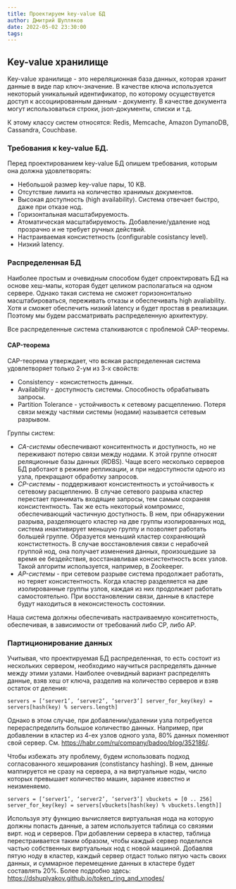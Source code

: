 ```yaml
---
title: Проектируем key-value БД
author: Дмитрий Шупляков
date: 2022-05-02 23:30:00
tags:
---
```


## Key-value хранилище

Key-value хранилище - это нереляционная база данных, которая хранит данные в виде пар ключ-значение. В качестве ключа используется некоторый уникальный 
идентификатор, по которому осуществуется доступ к ассоциированным данным - документу. В качестве документа могут использоваться строки, json-документы, списки и т.д.

К этому классу систем относятся: Redis, Memcache, Amazon DymanoDB, Cassandra, Couchbase.

### Требования к key-value БД.

Перед проектированием key-value БД опишем требования, которым она должна удовлетворять:

- Небольшой размер key-value пары, 10 KB.
- Отсутствие лимита на количество хранимых документов.
- Высокая доступность (high availability). Система отвечает быстро, даже при отказе нод.
- Горизонтальная масштабируемость.
- Атоматическая масштабируемость. Добавление/удаление нод прозрачно и не требует ручных действий.
- Настраиваемая консистетность (configurable cosistancy level).
- Низкий latency.


<!-- more -->
### Распределенная БД
Наиболее простым и очевидным способом будет спроектировать БД на основе хеш-мапы, которая будет целиком располагаться на одном сервере. Однако такая система 
не сможет горизононтально масштабироваться, переживать отказы и обеспечивать high avaliability. Хотя и сможет обеспечить низкий latency и будет простав в реализации. 
Поэтому мы будем рассматривать распределенную архитектуру. 

Все распределенные система сталкиваются с проблемой CAP-теоремы. 

#### CAP-теорема
CAP-теорема утверждает, что всякая распределенная система удовлетворяет только 2-ум из 3-х свойств:
- Consistency - консистетность данных.
- Availability - доступность системы. Способность обрабатывать запросы.
- Partition Tolerance - устойчивость к сетевому расщеплению. Потеря связи между частями системы (нодами) называется сетевым разрывом.

Группы систем:
- *CA-системы* обеспечивают конситентность и доступность, но не переживают потерю связи между нодами. К этой группе относят реляционные базы данных (RDBS). Чаще всего несколько
серверов БД работают в режиме репликации, и при недоступности одного из узла, прекращают обработку запросов.
- *CP-системы* - поддерживают консистентность и устойчивость к сетевому расщеплению. В случае сетевого разрыва кластер перестает принимать входящие запросы, тем 
самым сохраняя консистентность. 
Так же есть некоторый компромисс, обеспечивающий частичную доступность. В нем, при обнаружении разрыва, разделяющего кластер на две группы изолированных нод, 
система инактивирует меньшую группу и позволяет работать большей группе. Образуется меньший кластер сохраняющий констистетность. В случае восстановления
 связи с нерабочей группой нод, она получает изменения данных, произошедшие за время ее бездействия, восстанавливая консистентность всех узлов. Такой алгоритм 
 используется, например, в Zookeeper.
- *AP-системы* - при сетевом разрыве система продолжает работать, но теряет консистентность. Когда кластер разделяется на две изолированные группы узлов, каждая
из них продолжает работать самостоятельно. При восстановлении связи, данные в кластере будут находиться в неконсистеность состоянии. 

Наша система должны обеспечивать настраиваемую конситетность, обеспечивая, в зависимости от требований либо CP, либо AP.

### Партиционирование данных
Учитывая, что проектируемая БД распределенная, то есть состоит из нескольких сервером, необходимо научиться распределять данные между этими узлами. Наиболее 
очевидный вариант распределять данные, взяв хеш от ключа, разделив на количество серверов и взяв остаток от деления:

`servers = [‘server1’, ‘server2’, ‘server3’]
server_for_key(key) = servers[hash(key) % servers.length]`

Однако в этом случае, при добавлении/удалении узла потребуется перераспределить большое количество данных. Например, при добавлении в кластер из 4-ех узлов одного
узла, 80% данных поменяют свой сервер. См. https://habr.com/ru/company/badoo/blog/352186/.

Чтобы избежать эту проблему, будем использовать подход согласованного хеширования (constistancy hashing). В нем, данные маппируется не сразу на сервера, а на 
виртуальные ноды, число которых превышает количество машин, заранее известно и неизменяемо. 

`servers = [‘server1’, ‘server2’, ‘server3’]
vbuckets = [0 .. 256]
server_for_key(key) = servers[vbuckets[hash(key) % vbuckets.length]]`

Используя эту функцию вычисляется виртуальная нода на которую должны попасть данные, а затем используется таблица со связями вирт. нод и 
серверов. При добавлении сервера в кластер, таблица перестраивается таким образом, чтобы каждый сервер поделился частью собственных виртуальных нод с новой машиной. 
Добавляя пятую ноду в кластер, каждый сервер отдаст только пятую часть своих данных, и суммарное перемещение данных в кластере будет составлять 20%.
Более подробно здесь: https://dshuplyakov.github.io/token_ring_and_vnodes/




